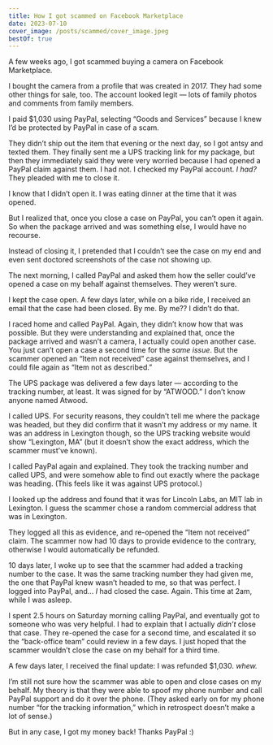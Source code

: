 ```yaml
---
title: How I got scammed on Facebook Marketplace
date: 2023-07-10
cover_image: /posts/scammed/cover_image.jpeg
bestOf: true
---
```


A few weeks ago, I got scammed buying a camera on Facebook Marketplace.

I bought the camera from a profile that was created in 2017. They had some other things for sale, too. The account looked legit — lots of family photos and comments from family members.

I paid $1,030 using PayPal, selecting “Goods and Services” because I knew I’d be protected by PayPal in case of a scam.

They didn’t ship out the item that evening or the next day, so I got antsy and texted them. They finally sent me a UPS tracking link for my package, but then they immediately said they were very worried because I had opened a PayPal claim against them. I had not. I checked my PayPal account. _I had?_ They pleaded with me to close it.

I know that I didn’t open it. I was eating dinner at the time that it was opened.

But I realized that, once you close a case on PayPal, you can’t open it again. So when the package arrived and was something else, I would have no recourse.

Instead of closing it, I pretended that I couldn’t see the case on my end and even sent doctored screenshots of the case not showing up.

The next morning, I called PayPal and asked them how the seller could’ve opened a case on my behalf against themselves. They weren’t sure.

I kept the case open. A few days later, while on a bike ride, I received an email that the case had been closed. By me. By me?? I didn’t do that.

I raced home and called PayPal. Again, they didn’t know how that was possible. But they were understanding and explained that, once the package arrived and wasn’t a camera, I actually could open another case. You just can’t open a case a second time for the _same issue_. But the scammer opened an “Item not received” case against themselves, and I could file again as “Item not as described.”

The UPS package was delivered a few days later — according to the tracking number, at least. It was signed for by “ATWOOD.” I don’t know anyone named Atwood.

I called UPS. For security reasons, they couldn’t tell me where the package was headed, but they did confirm that it wasn’t my address or my name. It was an address in Lexington though, so the UPS tracking website would show “Lexington, MA” (but it doesn’t show the exact address, which the scammer must’ve known).

I called PayPal again and explained. They took the tracking number and called UPS, and were somehow able to find out exactly where the package was heading. (This feels like it was against UPS protocol.)

I looked up the address and found that it was for Lincoln Labs, an MIT lab in Lexington. I guess the scammer chose a random commercial address that was in Lexington.

They logged all this as evidence, and re-opened the “Item not received” claim. The scammer now had 10 days to provide evidence to the contrary, otherwise I would automatically be refunded.

10 days later, I woke up to see that the scammer had added a tracking number to the case. It was the same tracking number they had given me, the one that PayPal knew wasn’t headed to me, so that was perfect. I logged into PayPal, and… _I_ had closed the case. Again. This time at 2am, while I was asleep.

I spent 2.5 hours on Saturday morning calling PayPal, and eventually got to someone who was very helpful. I had to explain that I actually _didn’t_ close that case. They re-opened the case for a second time, and escalated it so the “back-office team” could review in a few days. I just hoped that the scammer wouldn’t close the case on my behalf for a third time.

A few days later, I received the final update: I was refunded $1,030. _whew._

I’m still not sure how the scammer was able to open and close cases on my behalf. My theory is that they were able to spoof my phone number and call PayPal support and do it over the phone. (They asked early on for my phone number “for the tracking information,” which in retrospect doesn’t make a lot of sense.)

But in any case, I got my money back! Thanks PayPal :)
